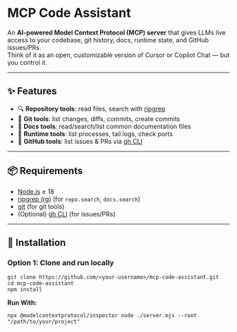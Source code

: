 # MCP Code Assistant

An **AI-powered Model Context Protocol (MCP) server** that gives LLMs live access to your codebase, git history, docs, runtime state, and GitHub issues/PRs.  
Think of it as an open, customizable version of Cursor or Copilot Chat — but you control it.

---

## ✨ Features
- 🔍 **Repository tools**: read files, search with [ripgrep](https://github.com/BurntSushi/ripgrep)  
- 📜 **Git tools**: list changes, diffs, commits, create commits  
- 📖 **Docs tools**: read/search/list common documentation files  
- 🐛 **Runtime tools**: list processes, tail logs, check ports  
- 📝 **GitHub tools**: list issues & PRs via [gh CLI](https://cli.github.com/)  

---

## 📦 Requirements
- [Node.js](https://nodejs.org/) ≥ 18
- [ripgrep (rg)](https://github.com/BurntSushi/ripgrep) (for `repo.search`, `docs.search`)
- [git](https://git-scm.com/) (for git tools)
- (Optional) [gh CLI](https://cli.github.com/) (for issues/PRs)

---

## 🚀 Installation

### Option 1: Clone and run locally
```
git clone https://github.com/<your-username>/mcp-code-assistant.git
cd mcp-code-assistant
npm install
```

**Run With:**
```
npx @modelcontextprotocol/inspector node ./server.mjs --root "/path/to/your/project"
```
